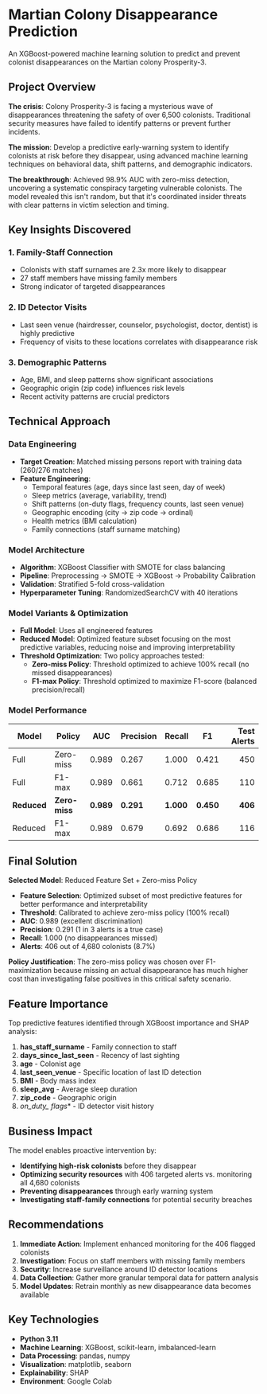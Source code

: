 # Martian Colony Disappearance Prediction

An XGBoost-powered machine learning solution to predict and prevent colonist disappearances on the Martian colony Prosperity-3.

## Project Overview

**The crisis**: Colony Prosperity-3 is facing a mysterious wave of disappearances threatening the safety of over 6,500 colonists. Traditional security measures have failed to identify patterns or prevent further incidents.

**The mission**: Develop a predictive early-warning system to identify colonists at risk before they disappear, using advanced machine learning techniques on behavioral data, shift patterns, and demographic indicators.

**The breakthrough**: Achieved 98.9% AUC with zero-miss detection, uncovering a systematic conspiracy targeting vulnerable colonists. The model revealed this isn't random, but that it's coordinated insider threats with clear patterns in victim selection and timing.

## Key Insights Discovered

### 1. **Family-Staff Connection** 
- Colonists with staff surnames are 2.3x more likely to disappear
- 27 staff members have missing family members
- Strong indicator of targeted disappearances

### 2. **ID Detector Visits** 
- Last seen venue (hairdresser, counselor, psychologist, doctor, dentist) is highly predictive
- Frequency of visits to these locations correlates with disappearance risk

### 3. **Demographic Patterns** 
- Age, BMI, and sleep patterns show significant associations
- Geographic origin (zip code) influences risk levels
- Recent activity patterns are crucial predictors

## Technical Approach

### Data Engineering
- **Target Creation**: Matched missing persons report with training data (260/276 matches)
- **Feature Engineering**: 
  - Temporal features (age, days since last seen, day of week)
  - Sleep metrics (average, variability, trend)
  - Shift patterns (on-duty flags, frequency counts, last seen venue)
  - Geographic encoding (city → zip code → ordinal)
  - Health metrics (BMI calculation)
  - Family connections (staff surname matching)

### Model Architecture
- **Algorithm**: XGBoost Classifier with SMOTE for class balancing
- **Pipeline**: Preprocessing → SMOTE → XGBoost → Probability Calibration
- **Validation**: Stratified 5-fold cross-validation
- **Hyperparameter Tuning**: RandomizedSearchCV with 40 iterations

### Model Variants & Optimization
- **Full Model**: Uses all engineered features
- **Reduced Model**: Optimized feature subset focusing on the most predictive variables, reducing noise and improving interpretability
- **Threshold Optimization**: Two policy approaches tested:
  - **Zero-miss Policy**: Threshold optimized to achieve 100% recall (no missed disappearances)
  - **F1-max Policy**: Threshold optimized to maximize F1-score (balanced precision/recall)

### Model Performance
| Model | Policy | AUC | Precision | Recall | F1 | Test Alerts |
|-------|--------|-----|-----------|--------|----|-----------:|
| Full | Zero-miss | 0.989 | 0.267 | 1.000 | 0.421 | 450 |
| Full | F1-max | 0.989 | 0.661 | 0.712 | 0.685 | 110 |
| **Reduced** | **Zero-miss** | **0.989** | **0.291** | **1.000** | **0.450** | **406** |
| Reduced | F1-max | 0.989 | 0.679 | 0.692 | 0.686 | 116 |

## Final Solution

**Selected Model**: Reduced Feature Set + Zero-miss Policy
- **Feature Selection**: Optimized subset of most predictive features for better performance and interpretability
- **Threshold**: Calibrated to achieve zero-miss policy (100% recall)
- **AUC**: 0.989 (excellent discrimination)
- **Precision**: 0.291 (1 in 3 alerts is a true case)
- **Recall**: 1.000 (no disappearances missed)
- **Alerts**: 406 out of 4,680 colonists (8.7%)

**Policy Justification**: The zero-miss policy was chosen over F1-maximization because missing an actual disappearance has much higher cost than investigating false positives in this critical safety scenario.

## Feature Importance

Top predictive features identified through XGBoost importance and SHAP analysis:
1. **has_staff_surname** - Family connection to staff
2. **days_since_last_seen** - Recency of last sighting
3. **age** - Colonist age
4. **last_seen_venue** - Specific location of last ID detection
5. **BMI** - Body mass index
6. **sleep_avg** - Average sleep duration
7. **zip_code** - Geographic origin
8. **on_duty_* flags** - ID detector visit history

## Business Impact

The model enables proactive intervention by:
- **Identifying high-risk colonists** before they disappear
- **Optimizing security resources** with 406 targeted alerts vs. monitoring all 4,680 colonists
- **Preventing disappearances** through early warning system
- **Investigating staff-family connections** for potential security breaches

## Recommendations

1. **Immediate Action**: Implement enhanced monitoring for the 406 flagged colonists
2. **Investigation**: Focus on staff members with missing family members
3. **Security**: Increase surveillance around ID detector locations
4. **Data Collection**: Gather more granular temporal data for pattern analysis
5. **Model Updates**: Retrain monthly as new disappearance data becomes available

## Key Technologies

- **Python 3.11**
- **Machine Learning**: XGBoost, scikit-learn, imbalanced-learn
- **Data Processing**: pandas, numpy
- **Visualization**: matplotlib, seaborn
- **Explainability**: SHAP
- **Environment**: Google Colab

